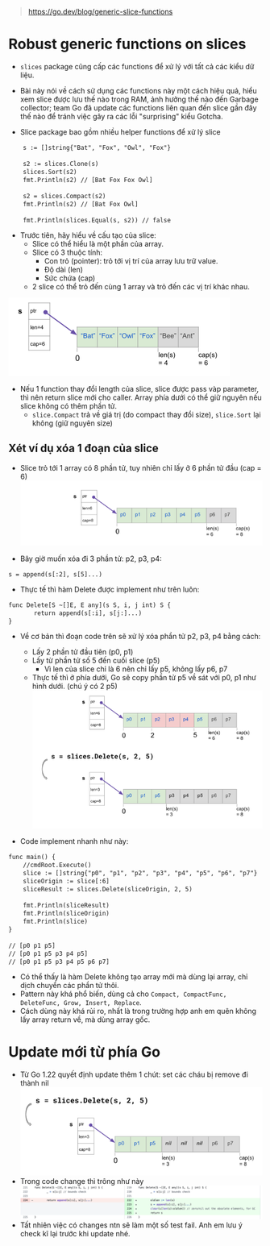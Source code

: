 > https://go.dev/blog/generic-slice-functions

# Robust generic functions on slices
- `slices` package cũng cấp các functions để xử lý với tất cả các kiểu dữ liệu.
- Bài này nói về cách sử dụng các functions này một cách hiệu quả, hiểu xem slice được lưu thế nào trong RAM, ảnh hưởng thế nào đến Garbage collector; team Go đã update các functions liên quan đến slice gần đây thế nào để tránh việc gây ra các lỗi "surprising" kiểu Gotcha.

- Slice package bao gồm nhiều helper functions để xử lý slice

```golang
    s := []string{"Bat", "Fox", "Owl", "Fox"}

    s2 := slices.Clone(s)
    slices.Sort(s2)
    fmt.Println(s2) // [Bat Fox Fox Owl]

    s2 = slices.Compact(s2)
    fmt.Println(s2) // [Bat Fox Owl]

    fmt.Println(slices.Equal(s, s2)) // false
```
- Trước tiên, hãy hiểu về cấu tạo của slice:
    - Slice có thể hiểu là một phần của array.
    - Slice có 3 thuộc tính:
        - Con trỏ (pointer): trỏ tới vị trí của array lưu trữ value.
        - Độ dài (len)
        - Sức chứa (cap)
    - 2 slice có thể trỏ đến cùng 1 array và trỏ đến các vị trí khác nhau.

![Slice](images/004-slice.png)

- Nếu 1 function thay đổi length của slice, slice được pass vàp parameter, thì nên return slice mới cho caller. Array phía dưới có thể giữ nguyên nếu slice không có thêm phần tử.
    - `slice.Compact` trả về giá trị (do compact thay đổi size), `slice.Sort` lại không (giữ nguyên size)

## Xét ví dụ xóa 1 đoạn của slice
- Slice trỏ tới 1 array có 8 phần tử, tuy nhiên chỉ lấy ở 6 phần tử đầu (cap = 6)
![Slice original](images/004-slice-origin.png)

- Bây giờ muốn xóa đi 3 phần tử: p2, p3, p4:
```
s = append(s[:2], s[5]...)
```

- Thực tế thì hàm Delete được implement như trên luôn:
```
func Delete[S ~[]E, E any](s S, i, j int) S {
       return append(s[:i], s[j:]...)
}
```
- Về cơ bản thì đoạn code trên sẽ xử lý xóa phần tử p2, p3, p4 bằng cách:
    - Lấy 2 phần tử đầu tiên (p0, p1)
    - Lấy từ phần tử số 5 đến cuối slice (p5)
        - Vì len của slice chỉ là 6 nên chỉ lấy p5, không lấy p6, p7
    - Thực tế thì ở phía dưới, Go sẽ copy phần tử p5 về sát với p0, p1 như hình dưới. (chú ý có 2 p5)
![Slice update](images/004-slice-update-1.png)

- Code implement nhanh như này:
```Golang
func main() {
	//cmdRoot.Execute()
	slice := []string{"p0", "p1", "p2", "p3", "p4", "p5", "p6", "p7"}
	sliceOrigin := slice[:6]
	sliceResult := slices.Delete(sliceOrigin, 2, 5)

	fmt.Println(sliceResult)
	fmt.Println(sliceOrigin)
	fmt.Println(slice)
}

// [p0 p1 p5]
// [p0 p1 p5 p3 p4 p5]
// [p0 p1 p5 p3 p4 p5 p6 p7]
```
- Có thể thấy là hàm Delete không tạo array mới mà dùng lại array, chỉ dịch chuyển các phần tử thôi.
- Pattern này khá phổ biến, dùng cả cho `Compact, CompactFunc, DeleteFunc, Grow, Insert, Replace`.
- Cách dùng này khá rủi ro, nhất là trong trường hợp anh em quên không lấy array return về, mà dùng array gốc.

# Update mới từ phía Go
- Từ Go 1.22 quyết định update thêm 1 chút: set các cháu bị remove đi thành nil
![Slice update 2](images/004-slice-update-2.png)
- Trong code change thì trông như này
![Slice code change](images/004-slice-code-change.png)
- Tất nhiên việc có changes ntn sẽ làm một số test fail. Anh em lưu ý check kĩ lại trước khi update nhé.